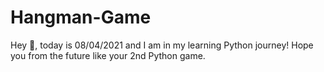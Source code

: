 # Hangman-Game
Hey 👋, today is 08/04/2021 and I am in my learning Python journey! Hope you from the future like your 2nd Python game. 
